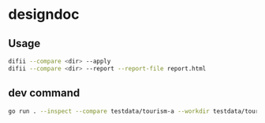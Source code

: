 # designdoc
## Usage
```bash
difii --compare <dir> --apply
difii --compare <dir> --report --report-file report.html
```

## dev command
```bash
go run . --inspect --compare testdata/tourism-a --workdir testdata/tourism-b --summary
```
